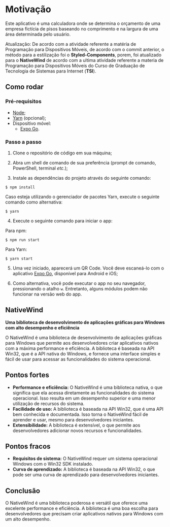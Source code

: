 # **Motivação**

Este aplicativo é uma calculadora onde se determina o orçamento de uma empresa fictícia de pisos baseando no comprimento e na largura de uma área determinada pelo usuário.

Atualização: De acordo com a atividade referente a matéria de Programação para Dispositivos Móveis, de acordo com o commit anterior, o método para a estilização foi o **Styled-Components**, porem, foi atualizado para o **NativeWind** de acordo com a ultima atividade referente a materia de Programação para Dispositivos Móveis do Curso de Graduação de Tecnologia de Sistemas para Internet (**TSI**).

## Como rodar

### Pré-requisitos

- [Node](https://nodejs.org/en/download/);
- [Yarn](https://yarnpkg.com/) (opcional);
- Dispositivo móvel:
  - [Expo Go](https://expo.dev/client).

### Passo a passo

1. Clone o repositório de código em sua máquina;
   
2. Abra um shell de comando de sua preferência (prompt de comando, PowerShell, terminal _etc_.);
   
3. Instale as dependências do projeto através do seguinte comando:

```console
$ npm install
```

Caso esteja utilizando o gerenciador de pacotes Yarn, execute o seguinte comando como alternativa:

```console
$ yarn
```

4. Execute o seguinte comando para iniciar o app:

Para npm:

```console
$ npm run start
```

Para Yarn:

```console
$ yarn start
```

5. Uma vez iniciado, aparecerá um QR Code. Você deve escaneá-lo com o aplicativo [Expo Go](https://expo.dev/client), disponível para Android e iOS;

6. Como alternativa, você pode executar o app no seu navegador, pressionando o atalho `w`. Entretanto, alguns módulos podem não funcionar na versão web do app.


## **NativeWind**

**Uma biblioteca de desenvolvimento de aplicações gráficas para Windows com alto desempenho e eficiência**

O NativeWind é uma biblioteca de desenvolvimento de aplicações gráficas para Windows que permite aos desenvolvedores criar aplicativos nativos com a máxima performance e eficiência. A biblioteca é baseada na API Win32, que é a API nativa do Windows, e fornece uma interface simples e fácil de usar para acessar as funcionalidades do sistema operacional.

## **Pontos fortes**

-   **Performance e eficiência:**  O NativeWind é uma biblioteca nativa, o que significa que ela acessa diretamente as funcionalidades do sistema operacional. Isso resulta em um desempenho superior e uma menor utilização de recursos do sistema.
-   **Facilidade de uso:**  A biblioteca é baseada na API Win32, que é uma API bem conhecida e documentada. Isso torna o NativeWind fácil de aprender e usar, mesmo para desenvolvedores iniciantes.
-   **Extensibilidade:**  A biblioteca é extensível, o que permite aos desenvolvedores adicionar novos recursos e funcionalidades.

## **Pontos fracos**

-   **Requisitos de sistema:**  O NativeWind requer um sistema operacional Windows com o Win32 SDK instalado.
-   **Curva de aprendizado:**  A biblioteca é baseada na API Win32, o que pode ser uma curva de aprendizado para desenvolvedores iniciantes.

## **Conclusão**

O NativeWind é uma biblioteca poderosa e versátil que oferece uma excelente performance e eficiência. A biblioteca é uma boa escolha para desenvolvedores que precisam criar aplicativos nativos para Windows com um alto desempenho.